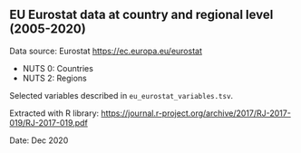 ## EU Eurostat data at country and regional level (2005-2020)

Data source: Eurostat https://ec.europa.eu/eurostat


- NUTS 0: Countries
- NUTS 2: Regions

Selected variables described in `eu_eurostat_variables.tsv`.

Extracted with R library:
https://journal.r-project.org/archive/2017/RJ-2017-019/RJ-2017-019.pdf

Date: Dec 2020